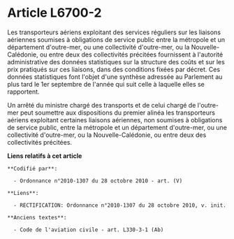 # Article L6700-2

Les transporteurs aériens exploitant des services réguliers sur les liaisons aériennes soumises à obligations de service
public entre la métropole et un département d'outre-mer, ou une collectivité d'outre-mer, ou la Nouvelle-Calédonie, ou entre
deux des collectivités précitées fournissent à l'autorité administrative des données statistiques sur la structure des coûts
et sur les prix pratiqués sur ces liaisons, dans des conditions fixées par décret. Ces données statistiques font l'objet
d'une synthèse adressée au Parlement au plus tard le 1er septembre de l'année qui suit celle à laquelle elles se rapportent.

Un arrêté du ministre chargé des transports et de celui chargé de l'outre-mer peut soumettre aux dispositions du premier
alinéa les transporteurs aériens exploitant certaines liaisons aériennes, non soumises à obligations de service public, entre
la métropole et un département d'outre-mer, ou une collectivité d'outre-mer, ou la Nouvelle-Calédonie, ou entre deux des
collectivités précitées.

**Liens relatifs à cet article**

	**Codifié par**:

	  - Ordonnance n°2010-1307 du 28 octobre 2010 - art. (V)

	**Liens**:

	  - RECTIFICATION: Ordonnance n°2010-1307 du 28 octobre 2010, v. init.

	**Anciens textes**:

	  - Code de l'aviation civile - art. L330-3-1 (Ab)
